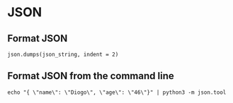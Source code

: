 # JSON

## Format JSON

    json.dumps(json_string, indent = 2)

## Format JSON from the command line

    echo "{ \"name\": \"Diogo\", \"age\": \"46\"}" | python3 -m json.tool
    
